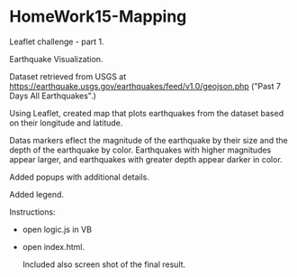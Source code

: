 # HomeWork15-Mapping
Leaflet challenge - part 1.

Earthquake Visualization.

Dataset retrieved from USGS at https://earthquake.usgs.gov/earthquakes/feed/v1.0/geojson.php ("Past 7 Days All Earthquakes".)

Using Leaflet, created map that plots earthquakes from the dataset based on their longitude and latitude.

Datas markers eflect the magnitude of the earthquake by their size and the depth of the earthquake by color. Earthquakes with higher magnitudes appear larger, and earthquakes with greater depth appear darker in color.

Added popups with additional details. 

Added legend.

Instructions:
- open logic.js in VB
- open index.html.

  Included also screen shot of the final result.
